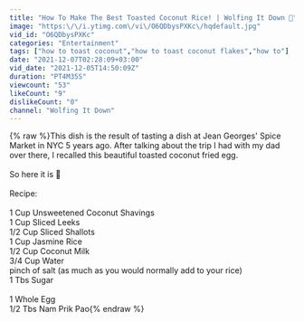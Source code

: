 ```yaml
---
title: "How To Make The Best Toasted Coconut Rice! | Wolfing It Down 👹"
image: "https:\/\/i.ytimg.com\/vi\/O6QDbysPXKc\/hqdefault.jpg"
vid_id: "O6QDbysPXKc"
categories: "Entertainment"
tags: ["how to toast coconut","how to toast coconut flakes","how to"]
date: "2021-12-07T02:28:09+03:00"
vid_date: "2021-12-05T14:50:09Z"
duration: "PT4M35S"
viewcount: "53"
likeCount: "9"
dislikeCount: "0"
channel: "Wolfing It Down"
---
```

{% raw %}This dish is the result of tasting a dish at Jean Georges' Spice Market in NYC 5 years ago. After talking about the trip I had with my dad over there, I recalled this beautiful toasted coconut fried egg. <br /><br />So here it is 👹<br /><br />Recipe:<br /><br />1 Cup Unsweetened Coconut Shavings<br />1 Cup Sliced Leeks<br />1/2 Cup Sliced Shallots<br />1 Cup Jasmine Rice<br />1/2 Cup Coconut Milk<br />3/4 Cup Water <br />pinch of salt (as much as you would normally add to your rice)<br />1 Tbs Sugar<br /><br />1 Whole Egg<br />1/2 Tbs Nam Prik Pao{% endraw %}
